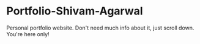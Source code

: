 # Portfolio-Shivam-Agarwal
Personal portfolio website. Don't need much info about it, just scroll down. You're here only!

